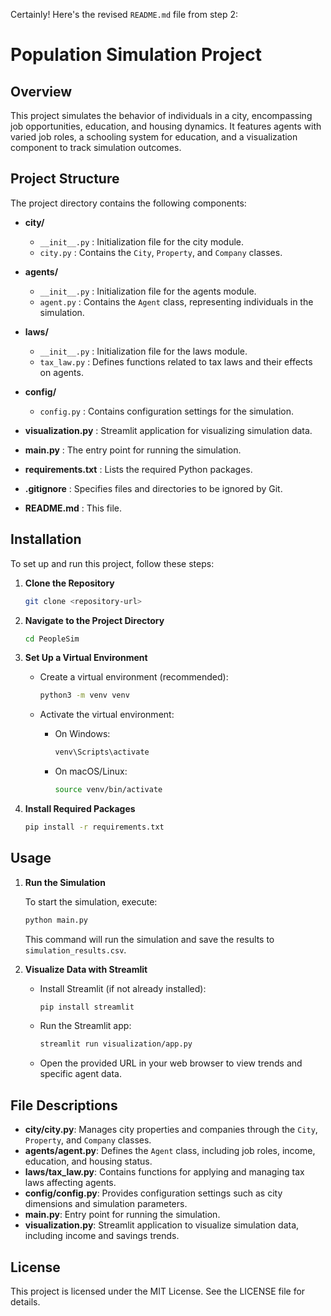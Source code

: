 Certainly! Here's the revised `README.md` file from step 2:


# Population Simulation Project

## Overview

This project simulates the behavior of individuals in a city, encompassing job opportunities, education, and housing dynamics. It features agents with varied job roles, a schooling system for education, and a visualization component to track simulation outcomes.

## Project Structure

The project directory contains the following components:

- **city/**
  - `__init__.py` : Initialization file for the city module.
  - `city.py` : Contains the `City`, `Property`, and `Company` classes.

- **agents/**
  - `__init__.py` : Initialization file for the agents module.
  - `agent.py` : Contains the `Agent` class, representing individuals in the simulation.

- **laws/**
  - `__init__.py` : Initialization file for the laws module.
  - `tax_law.py` : Defines functions related to tax laws and their effects on agents.

- **config/**
  - `config.py` : Contains configuration settings for the simulation.

- **visualization.py** : Streamlit application for visualizing simulation data.

- **main.py** : The entry point for running the simulation.

- **requirements.txt** : Lists the required Python packages.

- **.gitignore** : Specifies files and directories to be ignored by Git.

- **README.md** : This file.

## Installation

To set up and run this project, follow these steps:

1. **Clone the Repository**

   ```bash
   git clone <repository-url>
   ```

2. **Navigate to the Project Directory**

   ```bash
   cd PeopleSim
   ```

3. **Set Up a Virtual Environment**

   - Create a virtual environment (recommended):

     ```bash
     python3 -m venv venv
     ```

   - Activate the virtual environment:

     - On Windows:

       ```bash
       venv\Scripts\activate
       ```

     - On macOS/Linux:

       ```bash
       source venv/bin/activate
       ```

4. **Install Required Packages**

   ```bash
   pip install -r requirements.txt
   ```

## Usage

1. **Run the Simulation**

   To start the simulation, execute:

   ```bash
   python main.py
   ```

   This command will run the simulation and save the results to `simulation_results.csv`.

2. **Visualize Data with Streamlit**

   - Install Streamlit (if not already installed):

     ```bash
     pip install streamlit
     ```

   - Run the Streamlit app:

     ```bash
     streamlit run visualization/app.py
     ```

   - Open the provided URL in your web browser to view trends and specific agent data.

## File Descriptions

- **city/city.py**: Manages city properties and companies through the `City`, `Property`, and `Company` classes.
- **agents/agent.py**: Defines the `Agent` class, including job roles, income, education, and housing status.
- **laws/tax_law.py**: Contains functions for applying and managing tax laws affecting agents.
- **config/config.py**: Provides configuration settings such as city dimensions and simulation parameters.
- **main.py**: Entry point for running the simulation.
- **visualization.py**: Streamlit application to visualize simulation data, including income and savings trends.

## License

This project is licensed under the MIT License. See the LICENSE file for details.
